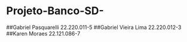 # Projeto-Banco-SD-

##Gabriel Pasquarelli 22.220.011-5
##Gabriel Vieira Lima 22.220.012-3
##Karen Moraes 22.121.086-7
